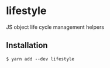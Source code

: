 # lifestyle
JS object life cycle management helpers

## Installation

```
$ yarn add --dev lifestyle
```

